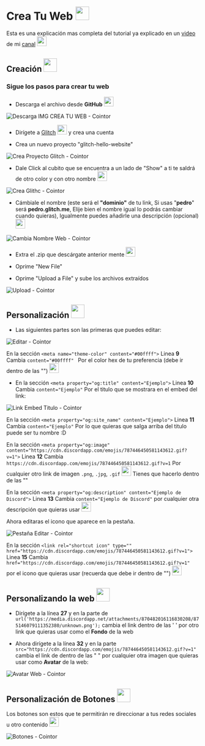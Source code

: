 # Crea Tu Web <img src="https://cdn.discordapp.com/emojis/875135451281887324.png?v=1" width="35px">

Esta es una explicación mas completa del tutorial ya explicado en un [video](https://cointor.cf) de mi [canal](https://www.youtube.com/channel/UC533ULEaGNCG01Ojv2Dtavw) <img src="https://cdn.discordapp.com/emojis/872769021274128386.png?v=1" width="25px">

## Creación <img src="https://cdn.discordapp.com/emojis/808381295976644708.gif?v=1" width="35px">

### Sigue los pasos para **crear tu web**


* Descarga el archivo desde **GitHub** <img src="https://cdn.discordapp.com/emojis/872049162672300032.png?v=1" width="25px">

![Descarga IMG CREA TU WEB - Cointor](https://media.discordapp.net/attachments/870482014971768833/875468249477832754/unknown.png)

* Dirígete a [Glitch](https://glitch.com/) <img src="https://cdn.discordapp.com/emojis/860829854530535424.gif?v=1" width="25px"> y crea una cuenta 

* Crea un nuevo proyecto "glitch-hello-website"

![Crea Proyecto Glitch - Cointor](https://media.discordapp.net/attachments/870482016116830208/875471804016263178/unknown.png)

* Dale Click al cubito que se encuentra a un lado de "Show" a ti te saldrá de otro color y con otro nombre <img src="https://cdn.discordapp.com/emojis/862881395683622942.gif?v=1" width="25px">

![Crea Glithc - Cointor](https://media.discordapp.net/attachments/870482016116830208/875473365748551741/unknown.png)

* Cámbiale el nombre (este será el **"dominio"** de tu link, Si usas "**pedro**" será **pedro.glitch.me**, Elije bien el nombre igual lo podrás cambiar cuando quieras), Igualmente puedes añadirle una descripción (opcional) <img src="https://cdn.discordapp.com/emojis/852644384368492574.gif?v=1" width="25px">

![Cambia Nombre Web - Cointor](https://media.discordapp.net/attachments/870482016116830208/875475013132775455/unknown.png)

* Extra el .zip que descárgate anterior mente <img src="https://cdn.discordapp.com/emojis/842445661563781120.gif?v=1" width="25px">

* Oprime "New File"

* Oprime "Upload a File"  y sube los archivos extraídos 

![Upload - Cointor](https://media.discordapp.net/attachments/870482016116830208/875480115583266866/unknown.png)

## Personalización <img src="https://cdn.discordapp.com/emojis/875136008465825812.png?v=1" width="35px">

* Las siguientes partes son las primeras que puedes editar: 

![Editar - Cointor](https://media.discordapp.net/attachments/870482016116830208/875504485936558090/unknown.png)

En la sección ``` <meta name="theme-color" content="#00ffff"> ``` Linea **9** Cambia ```content="#00ffff" ```  Por el color hex de tu preferencia (debe ir dentro de las "") <img src="https://cdn.discordapp.com/emojis/825997818938392596.gif?v=1" width="25px">

* En la sección ```<meta property="og:title" content="Ejemplo">``` Linea **10** Cambia ```content="Ejemplo"``` Por el titulo que se mostrara en el embed del link: 

![Link Embed Titulo - Cointor](https://media.discordapp.net/attachments/870482016116830208/875507856764436490/unknown.png) 

En la sección ```<meta property="og:site_name" content="Ejemplo">``` Linea **11** Cambia ```content="Ejemplo"``` Por lo que quieras que salga arriba del titulo puede ser tu nombre :D 

En la sección ```<meta property="og:image" content="https://cdn.discordapp.com/emojis/787446450581143612.gif?v=1">``` Linea **12** Cambia ```https://cdn.discordapp.com/emojis/787446450581143612.gif?v=1``` Por cualquier otro link de imagen `.png`, `.jpg`, `.gif` <img src="https://cdn.discordapp.com/emojis/830995884475940917.png?v=1" width="25px"> Tienes que hacerlo dentro de las ""

En la sección ```<meta property="og:description" content="Ejemplo de Discord">``` Linea **13** Cambia ```content="Ejemplo de Discord"``` por cualquier otra descripción que quieras usar <img src="https://cdn.discordapp.com/emojis/771789215637438485.gif?v=1" width="25px"> 

Ahora editaras el icono que aparece en la pestaña.

![Pestaña Editar - Cointor](https://media.discordapp.net/attachments/870482014971768833/875515668911505408/unknown.png) 

En la sección ```<link rel="shortcut icon" type="" href="https://cdn.discordapp.com/emojis/787446450581143612.gif?v=1">``` Linea **15** Cambia ```href="https://cdn.discordapp.com/emojis/787446450581143612.gif?v=1"``` por el icono que quieras usar 
(recuerda que debe ir dentro de "") <img src="https://cdn.discordapp.com/emojis/839259168514768946.png?v=1" width="25px">

## Personalizando la web <img src="https://cdn.discordapp.com/emojis/812218139064139787.gif?v=1" width="35px">

* Dirígete a la línea **27** y en la parte de `url('https://media.discordapp.net/attachments/870482016116830208/875146079111352380/unknown.png');` cambia el link dentro de las ' ' por otro link que quieras usar como el **Fondo** de la web 

* Ahora dirígete a la línea **32**  y en la parte `src="https://cdn.discordapp.com/emojis/787446450581143612.gif?v=1"` cambia el link de dentro de las " "  por cualquier otra imagen que quieras usar como **Avatar** de la web: 

![Avatar Web - Cointor](https://media.discordapp.net/attachments/870482014971768833/875521243762262026/unknown.png)

## Personalización de Botones <img src="https://cdn.discordapp.com/emojis/865028237285130272.gif?v=1" width="35px">

Los botones son estos que te permitirán re direccionar a tus redes sociales u otro contenido <img src="https://cdn.discordapp.com/emojis/827578614672785468.png?v=1" width="25px">

![Botones - Cointor](https://media.discordapp.net/attachments/870482014971768833/875523759191257118/unknown.png)
